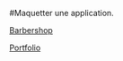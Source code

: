 #Maquetter une application.

[Barbershop](https://www.figma.com/file/MU2UC8FOjhAI9YRTAtGAT6/Barbershop?node-id=0%3A1)

[Portfolio](https://www.figma.com/file/rTXW0QYYWy0M1PrjJxRFTU/Portefolio?node-id=0%3A1)

